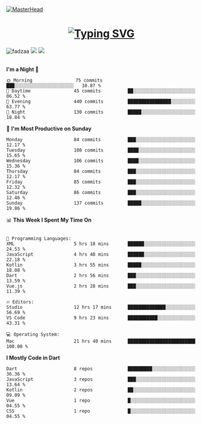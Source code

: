 [![MasterHead](https://1.bp.blogspot.com/-7A4WynwLsMw/XbBpCXG8fHI/AAAAAAAAMt4/uOa1bpLskYgrwGbllhSu2SDj_Mig8SXJQCLcBGAsYHQ/s1600/2000_600px.gif)](https://rishavchanda.io)
<h1 align="center"><a href="https://git.io/typing-svg"><img src="https://readme-typing-svg.demolab.com?font=Fira+Code&pause=1000&color=F7F7F7&random=false&width=600&lines=Hi+%F0%9F%91%8B%2C+I'm+Fattah+Anggit+Al+Dzakwan;Junior+Software+Developer+from+SMK+Raden+Umar+Said" alt="Typing SVG" /></a></h1>


<div align="left" display="flex"> 
  <img src="https://komarev.com/ghpvc/?username=fadzaa&label=Profile%20views&color=0e75b6&style=flat" alt="fadzaa" /> 
  <img src="http://img.shields.io/badge/Code%20Time-65%20hrs%204%20mins-blue" /> 
  <img src="https://img.shields.io/badge/From%20Hello%20World%20I%27ve%20Written-170.6%20thousand%20lines%20of%20code-blue" /> 
</div>

<br/>

<!--START_SECTION:waka-->

**I'm a Night 🦉** 

```text
🌞 Morning                75 commits          ███░░░░░░░░░░░░░░░░░░░░░░   10.87 % 
🌆 Daytime                45 commits          ██░░░░░░░░░░░░░░░░░░░░░░░   06.52 % 
🌃 Evening                440 commits         ████████████████░░░░░░░░░   63.77 % 
🌙 Night                  130 commits         █████░░░░░░░░░░░░░░░░░░░░   18.84 % 
```
📅 **I'm Most Productive on Sunday** 

```text
Monday                   84 commits          ███░░░░░░░░░░░░░░░░░░░░░░   12.17 % 
Tuesday                  108 commits         ████░░░░░░░░░░░░░░░░░░░░░   15.65 % 
Wednesday                106 commits         ████░░░░░░░░░░░░░░░░░░░░░   15.36 % 
Thursday                 84 commits          ███░░░░░░░░░░░░░░░░░░░░░░   12.17 % 
Friday                   85 commits          ███░░░░░░░░░░░░░░░░░░░░░░   12.32 % 
Saturday                 86 commits          ███░░░░░░░░░░░░░░░░░░░░░░   12.46 % 
Sunday                   137 commits         █████░░░░░░░░░░░░░░░░░░░░   19.86 % 
```


📊 **This Week I Spent My Time On** 

```text

💬 Programming Languages: 
XML                      5 hrs 18 mins       ██████░░░░░░░░░░░░░░░░░░░   24.53 % 
JavaScript               4 hrs 48 mins       ██████░░░░░░░░░░░░░░░░░░░   22.18 % 
Kotlin                   3 hrs 55 mins       █████░░░░░░░░░░░░░░░░░░░░   18.08 % 
Dart                     2 hrs 56 mins       ███░░░░░░░░░░░░░░░░░░░░░░   13.59 % 
Vue.js                   2 hrs 28 mins       ███░░░░░░░░░░░░░░░░░░░░░░   11.39 % 

🔥 Editors: 
Studio                   12 hrs 17 mins      ██████████████░░░░░░░░░░░   56.69 % 
VS Code                  9 hrs 23 mins       ███████████░░░░░░░░░░░░░░   43.31 % 

💻 Operating System: 
Mac                      21 hrs 40 mins      █████████████████████████   100.00 % 
```

**I Mostly Code in Dart** 

```text
Dart                     8 repos             █████████░░░░░░░░░░░░░░░░   36.36 % 
JavaScript               3 repos             ███░░░░░░░░░░░░░░░░░░░░░░   13.64 % 
Kotlin                   2 repos             ██░░░░░░░░░░░░░░░░░░░░░░░   09.09 % 
Vue                      1 repo              █░░░░░░░░░░░░░░░░░░░░░░░░   04.55 % 
CSS                      1 repo              █░░░░░░░░░░░░░░░░░░░░░░░░   04.55 % 
```

<!--END_SECTION:waka-->
